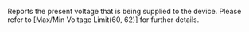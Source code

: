 Reports the present voltage that is being supplied to the device. Please refer to [Max/Min Voltage Limit(60, 62)] for further details. 
